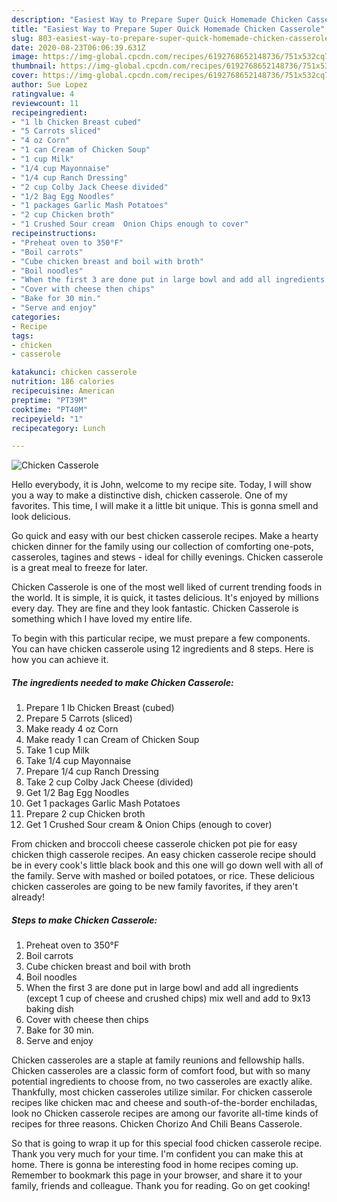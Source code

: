 ```yaml
---
description: "Easiest Way to Prepare Super Quick Homemade Chicken Casserole"
title: "Easiest Way to Prepare Super Quick Homemade Chicken Casserole"
slug: 803-easiest-way-to-prepare-super-quick-homemade-chicken-casserole
date: 2020-08-23T06:06:39.631Z
image: https://img-global.cpcdn.com/recipes/6192768652148736/751x532cq70/chicken-casserole-recipe-main-photo.jpg
thumbnail: https://img-global.cpcdn.com/recipes/6192768652148736/751x532cq70/chicken-casserole-recipe-main-photo.jpg
cover: https://img-global.cpcdn.com/recipes/6192768652148736/751x532cq70/chicken-casserole-recipe-main-photo.jpg
author: Sue Lopez
ratingvalue: 4
reviewcount: 11
recipeingredient:
- "1 lb Chicken Breast cubed"
- "5 Carrots sliced"
- "4 oz Corn"
- "1 can Cream of Chicken Soup"
- "1 cup Milk"
- "1/4 cup Mayonnaise"
- "1/4 cup Ranch Dressing"
- "2 cup Colby Jack Cheese divided"
- "1/2 Bag Egg Noodles"
- "1 packages Garlic Mash Potatoes"
- "2 cup Chicken broth"
- "1 Crushed Sour cream  Onion Chips enough to cover"
recipeinstructions:
- "Preheat oven to 350°F"
- "Boil carrots"
- "Cube chicken breast and boil with broth"
- "Boil noodles"
- "When the first 3 are done put in large bowl and add all ingredients (except 1 cup of cheese and crushed chips) mix well and add to 9x13 baking dish"
- "Cover with cheese then chips"
- "Bake for 30 min."
- "Serve and enjoy"
categories:
- Recipe
tags:
- chicken
- casserole

katakunci: chicken casserole 
nutrition: 186 calories
recipecuisine: American
preptime: "PT39M"
cooktime: "PT40M"
recipeyield: "1"
recipecategory: Lunch

---
```



![Chicken Casserole](https://img-global.cpcdn.com/recipes/6192768652148736/751x532cq70/chicken-casserole-recipe-main-photo.jpg)

Hello everybody, it is John, welcome to my recipe site. Today, I will show you a way to make a distinctive dish, chicken casserole. One of my favorites. This time, I will make it a little bit unique. This is gonna smell and look delicious.

Go quick and easy with our best chicken casserole recipes. Make a hearty chicken dinner for the family using our collection of comforting one-pots, casseroles, tagines and stews - ideal for chilly evenings. Chicken casserole is a great meal to freeze for later.

Chicken Casserole is one of the most well liked of current trending foods in the world. It is simple, it is quick, it tastes delicious. It's enjoyed by millions every day. They are fine and they look fantastic. Chicken Casserole is something which I have loved my entire life.


To begin with this particular recipe, we must prepare a few components. You can have chicken casserole using 12 ingredients and 8 steps. Here is how you can achieve it.

<!--inarticleads1-->

##### The ingredients needed to make Chicken Casserole:

1. Prepare 1 lb Chicken Breast (cubed)
1. Prepare 5 Carrots (sliced)
1. Make ready 4 oz Corn
1. Make ready 1 can Cream of Chicken Soup
1. Take 1 cup Milk
1. Take 1/4 cup Mayonnaise
1. Prepare 1/4 cup Ranch Dressing
1. Take 2 cup Colby Jack Cheese (divided)
1. Get 1/2 Bag Egg Noodles
1. Get 1 packages Garlic Mash Potatoes
1. Prepare 2 cup Chicken broth
1. Get 1 Crushed Sour cream &amp; Onion Chips (enough to cover)


From chicken and broccoli cheese casserole chicken pot pie for easy chicken thigh casserole recipes. An easy chicken casserole recipe should be in every cook&#39;s little black book and this one will go down well with all of the family. Serve with mashed or boiled potatoes, or rice. These delicious chicken casseroles are going to be new family favorites, if they aren&#39;t already! 

<!--inarticleads2-->

##### Steps to make Chicken Casserole:

1. Preheat oven to 350°F
1. Boil carrots
1. Cube chicken breast and boil with broth
1. Boil noodles
1. When the first 3 are done put in large bowl and add all ingredients (except 1 cup of cheese and crushed chips) mix well and add to 9x13 baking dish
1. Cover with cheese then chips
1. Bake for 30 min.
1. Serve and enjoy


Chicken casseroles are a staple at family reunions and fellowship halls. Chicken casseroles are a classic form of comfort food, but with so many potential ingredients to choose from, no two casseroles are exactly alike. Thankfully, most chicken casseroles utilize similar. For chicken casserole recipes like chicken mac and cheese and south-of-the-border enchiladas, look no Chicken casserole recipes are among our favorite all-time kinds of recipes for three reasons. Chicken Chorizo And Chili Beans Casserole. 

So that is going to wrap it up for this special food chicken casserole recipe. Thank you very much for your time. I'm confident you can make this at home. There is gonna be interesting food in home recipes coming up. Remember to bookmark this page in your browser, and share it to your family, friends and colleague. Thank you for reading. Go on get cooking!
